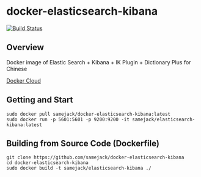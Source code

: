 # docker-elasticsearch-kibana
[![Build Status](https://travis-ci.org/samejack/point-core.svg?branch=master)](https://travis-ci.org/samejack/docker-elasticsearch-kibana)

## Overview
Docker image of Elastic Search + Kibana + IK Plugin + Dictionary Plus for Chinese

[Docker Cloud](https://hub.docker.com/r/samejack/elasticsearch-kibana/)

## Getting and Start
```
sudo docker pull samejack/docker-elasticsearch-kibana:latest
sudo docker run -p 5601:5601 -p 9200:9200 -it samejack/elasticsearch-kibana:latest
```

## Building from Source Code (Dockerfile)
```
git clone https://github.com/samejack/docker-elasticsearch-kibana
cd docker-elasticsearch-kibana
sudo docker build -t samejack/elasticsearch-kibana ./
```
